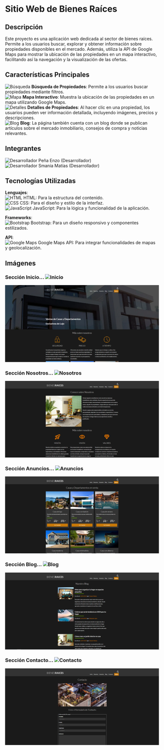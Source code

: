 # Sitio Web de Bienes Raíces

## Descripción
Este proyecto es una aplicación web dedicada al sector de bienes raíces. Permite a los usuarios buscar, explorar y obtener información sobre propiedades disponibles en el mercado. Además, utiliza la API de Google Maps para mostrar la ubicación de las propiedades en un mapa interactivo, facilitando así la navegación y la visualización de las ofertas.

## Características Principales
![Búsqueda](https://img.icons8.com/color/48/000000/search--v1.png) **Búsqueda de Propiedades**: Permite a los usuarios buscar propiedades mediante filtros.  
![Mapa](https://img.icons8.com/color/48/000000/map.png) **Mapa Interactivo**: Muestra la ubicación de las propiedades en un mapa utilizando Google Maps.  
![Detalles](https://img.icons8.com/color/48/000000/details.png) **Detalles de Propiedades**: Al hacer clic en una propiedad, los usuarios pueden ver información detallada, incluyendo imágenes, precios y descripciones.  
![Blog](https://img.icons8.com/color/48/000000/news.png) **Blog**: La página también cuenta con un blog donde se publican artículos sobre el mercado inmobiliario, consejos de compra y noticias relevantes.  

## Integrantes
![Desarrollador](https://img.icons8.com/color/48/000000/developer.png) Peña Enzo (Desarrollador)  
![Desarrollador](https://img.icons8.com/color/48/000000/developer.png) Smania Matías (Desarrollador)  

## Tecnologías Utilizadas
**Lenguajes**:  
![HTML](https://img.icons8.com/color/48/000000/html-5.png) HTML: Para la estructura del contenido.  
![CSS](https://img.icons8.com/color/48/000000/css3.png) CSS: Para el diseño y estilo de la interfaz.  
![JavaScript](https://img.icons8.com/color/48/000000/javascript.png) JavaScript: Para la lógica y funcionalidad de la aplicación.  

**Frameworks**:  
![Bootstrap](https://img.icons8.com/color/48/000000/bootstrap.png) Bootstrap: Para un diseño responsivo y componentes estilizados.  

**API**:  
![Google Maps](https://img.icons8.com/color/48/000000/google-maps.png) Google Maps API: Para integrar funcionalidades de mapas y geolocalización.  

## Imágenes
### Sección Inicio... ![Inicio](https://img.icons8.com/color/48/000000/home.png)
![Inicio](https://github.com/SmaniaMatias20/PP-PrograIII/blob/matias/build/src/readme/inicio.png)  

### Sección Nosotros... ![Nosotros](https://img.icons8.com/color/48/000000/team.png)
![Nosotros](https://github.com/SmaniaMatias20/PP-PrograIII/blob/matias/build/src/readme/nosotros.png)  

### Sección Anuncios... ![Anuncios](https://img.icons8.com/color/48/000000/sale.png)
![Anuncios](https://github.com/SmaniaMatias20/PP-PrograIII/blob/matias/build/src/readme/anuncios.png)  

### Sección Blog... ![Blog](https://img.icons8.com/color/48/000000/blog.png)
![Blog](https://github.com/SmaniaMatias20/PP-PrograIII/blob/matias/build/src/readme/blog.png)  

### Sección Contacto... ![Contacto](https://img.icons8.com/color/48/000000/email.png)
![Contacto](https://github.com/SmaniaMatias20/PP-PrograIII/blob/matias/build/src/readme/contacto.png)  
